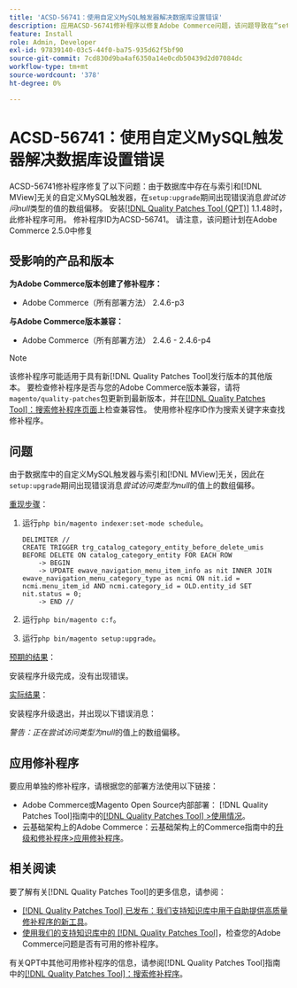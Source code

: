 ```yaml
---
title: 'ACSD-56741：使用自定义MySQL触发器解决数据库设置错误'
description: 应用ACSD-56741修补程序以修复Adobe Commerce问题，该问题导致在“setup：upgrade”期间出现错误消息*尝试访问null类型的值上的阵列偏移*，这是因为数据库中存在与索引和 [!DNL MView]无关的自定义MySQL触发器。
feature: Install
role: Admin, Developer
exl-id: 97839140-03c5-44f0-ba75-935d62f5bf90
source-git-commit: 7cd830d9ba4af6350a14e0cdb50439d2d07084dc
workflow-type: tm+mt
source-wordcount: '378'
ht-degree: 0%

---
```


# ACSD-56741：使用自定义MySQL触发器解决数据库设置错误

ACSD-56741修补程序修复了以下问题：由于数据库中存在与索引和[!DNL MView]无关的自定义MySQL触发器，在`setup:upgrade`期间出现错误消息&#x200B;*尝试访问null*&#x200B;类型的值的数组偏移。 安装[[!DNL Quality Patches Tool (QPT)]](/help/announcements/adobe-commerce-announcements/magento-quality-patches-released-new-tool-to-self-serve-quality-patches.md) 1.1.48时，此修补程序可用。 修补程序ID为ACSD-56741。 请注意，该问题计划在Adobe Commerce 2.5.0中修复

## 受影响的产品和版本

**为Adobe Commerce版本创建了修补程序：**

* Adobe Commerce（所有部署方法） 2.4.6-p3

**与Adobe Commerce版本兼容：**

* Adobe Commerce（所有部署方法） 2.4.6 - 2.4.6-p4

>[!NOTE]
>
>该修补程序可能适用于具有新[!DNL Quality Patches Tool]发行版本的其他版本。 要检查修补程序是否与您的Adobe Commerce版本兼容，请将`magento/quality-patches`包更新到最新版本，并在[[!DNL Quality Patches Tool]：搜索修补程序页面](https://experienceleague.adobe.com/tools/commerce-quality-patches/index.html)上检查兼容性。 使用修补程序ID作为搜索关键字来查找修补程序。

## 问题

由于数据库中的自定义MySQL触发器与索引和[!DNL MView]无关，因此在`setup:upgrade`期间出现错误消息&#x200B;*尝试访问类型为null*&#x200B;的值上的数组偏移。

<u>重现步骤</u>：

1. 运行`php bin/magento indexer:set-mode schedule`。

   ```
   DELIMITER //
   CREATE TRIGGER trg_catalog_category_entity_before_delete_umis BEFORE DELETE ON catalog_category_entity FOR EACH ROW
       -> BEGIN
       -> UPDATE ewave_navigation_menu_item_info as nit INNER JOIN ewave_navigation_menu_category_type as ncmi ON nit.id = ncmi.menu_item_id AND ncmi.category_id = OLD.entity_id SET nit.status = 0;
       -> END //
   ```

1. 运行`php bin/magento c:f`。
1. 运行`php bin/magento setup:upgrade`。

<u>预期的结果</u>：

安装程序升级完成，没有出现错误。

<u>实际结果</u>：

安装程序升级退出，并出现以下错误消息：

*警告：正在尝试访问类型为null*&#x200B;的值上的数组偏移。

## 应用修补程序

要应用单独的修补程序，请根据您的部署方法使用以下链接：

* Adobe Commerce或Magento Open Source内部部署： [!DNL Quality Patches Tool]指南中的[[!DNL Quality Patches Tool] >使用情况](https://experienceleague.adobe.com/docs/commerce-operations/tools/quality-patches-tool/usage.html)。
* 云基础架构上的Adobe Commerce：云基础架构上的Commerce指南中的[升级和修补程序>应用修补程序](https://experienceleague.adobe.com/docs/commerce-cloud-service/user-guide/develop/upgrade/apply-patches.html)。

## 相关阅读

要了解有关[!DNL Quality Patches Tool]的更多信息，请参阅：

* [[!DNL Quality Patches Tool] 已发布：我们支持知识库中用于自助提供高质量修补程序的新工具](/help/announcements/adobe-commerce-announcements/magento-quality-patches-released-new-tool-to-self-serve-quality-patches.md)。
* [使用我们的支持知识库中的 [!DNL Quality Patches Tool]](/help/support-tools/patches-available-in-qpt-tool/check-patch-for-magento-issue-with-magento-quality-patches.md)，检查您的Adobe Commerce问题是否有可用的修补程序。

有关QPT中其他可用修补程序的信息，请参阅[!DNL Quality Patches Tool]指南中的[[!DNL Quality Patches Tool]：搜索修补程序](https://experienceleague.adobe.com/tools/commerce-quality-patches/index.html)。
